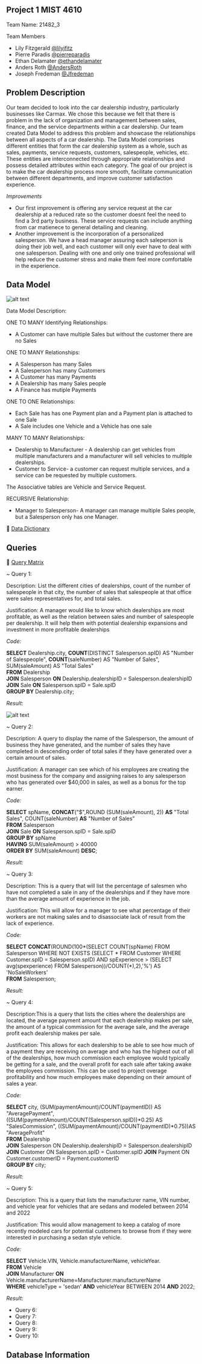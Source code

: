 
## Project 1 MIST 4610

Team Name: 21482_3


Team Members

- Lily Fitzgerald  [@lilyjfitz](https://github.com/lilyjfitz)
- Pierre Paradis [@pierreparadis](https://github.com/pierreparadis)
- Ethan Delamater  [@ethandelamater](https://github.com/ethandelamater)
- Anders Roth [@AndersRoth](https://github.com/AndersRoth)
- Joseph Fredeman [@Jfredeman](https://github.com/Jfredeman)






## Problem Description
Our team decided to look into the car dealership industry, particularly businesses like Carmax. We chose this because we felt that there is problem in the lack of organization and management between sales, finance, and the service departments within a car dealership. Our team created Data Model to address this problem and showcase the relationships between all aspects of a car dealership. The Data Model comprises different entities that form the car dealership system as a whole, such as sales, payments, service requests, customers, salespeople, vehicles, etc. These entities are interconnected through appropriate relationships and possess detailed attributes within each category. The goal of our project is to make the car dealership process more smooth, facilitate communication between different departments, and improve customer satisfaction experience.


_Improvements_
- Our first improvement is offering any service request at the car dealership at a reduced rate so the customer doesnt feel the need to find a 3rd party business. These service requests can include anything from car matienece to general detailing and cleaning. 
- Another improvement is the incorporation of a personalized salesperson. We have a head manager assuring each saleperson is doing their job well, and each customer will only ever have to deal with one salesperson. Dealing with one and only one trained professional will help reduce the customer stress and make them feel more comfortable in the experience.
## Data Model

![alt text](IMG_2283.png)

Data Model Description:

ONE TO MANY Identifying Relationships:
- A Customer can have multiple Sales but without the customer there are no Sales

ONE TO MANY Relationships:
- A Salesperson has many Sales
- A Salesperson has many Customers
- A Customer has many Payments
- A Dealership has many Sales people
- A Finance has mutiple Payments

ONE TO ONE Relationships:
- Each Sale has has one Payment plan and a Payment plan is attached to one Sale
- A Sale includes one Vehicle and a Vehicle has one sale

MANY TO MANY Relationships:
- Dealership to Manufacturer - A dealership can get vehicles from multiple manufacturers and a manufacturer will sell vehicles to multiple dealerships.
- Customer to Service- a customer can request multiple services, and a service can be requested by multiple customers. 

The Associative tables are Vehicle and Service Request.

RECURSIVE Relationship:
- Manager to Salesperson- A manager can manage multiple Sales people, but a Salesperson only has one Manager. 


🔗 [Data Dictionary](https://docs.google.com/spreadsheets/d/1QlI2LRiLOjDiEhPXp9Ho8GiUAaRuEWVMSRwXiWoqvOo/edit#gid=0)
## Queries
🔗 [Query Matrix](https://docs.google.com/spreadsheets/d/1QlI2LRiLOjDiEhPXp9Ho8GiUAaRuEWVMSRwXiWoqvOo/edit#gid=1446005263)

~ Query 1:

Description: List the different cities of dealerships, count of the number of salespeople in that city, the number of sales that salespeople at that office were sales representatives for, and total sales. 

Justification: A manager would like to know which dealerships are most profitable, as well as the relation between sales and number of salespeople per dealership. It will help them with potential dealership expansions and investment in more profitable dealerships

_Code:_

**SELECT** Dealership.city, **COUNT**(DISTINCT Salesperson.spID) AS "Number of Salespeople", **COUNT**(saleNumber) AS "Number of Sales", SUM(saleAmount) AS "Total Sales"  
**FROM** Dealership  
**JOIN** Salesperson **ON** Dealership.dealershipID = Salesperson.dealershipID  
**JOIN** Sale **ON** Salesperson.spID = Sale.spID  
**GROUP BY** Dealership.city;

_Result:_


![alt text](IMG_8833.png)


~ Query 2:  

Description: A query to display the name of the Salesperson, the amount of business they have generated, and the number of sales they have completed in descending order of total sales if they have generated over a certain amount of sales.

Justification: A manager can see which of his employees are creating the most business for the company and assigning raises to any salesperson who has generated over $40,000 in sales, as well as a bonus for the top earner.

_Code:_

**SELECT** spName, **CONCAT**("$",ROUND (SUM(saleAmount), 2)) **AS** "Total Sales", COUNT(saleNumber) **AS** "Number of Sales"   
**FROM** Salesperson  
**JOIN** Sale **ON** Salesperson.spID = Sale.spID  
**GROUP BY** spName   
**HAVING** SUM(saleAmount) > 40000  
**ORDER BY** SUM(saleAmount) **DESC**;

_Result:_

~ Query 3:

Description: This is a query that will list the percentage of salesmen who have not completed a sale in any of the dealerships and if they have more than the average amount of experience in the job. 

Justification: This will allow for a manager to see what percentage of their workers are not making sales and to disassociate lack of result from the lack of experience. 

_Code:_

**SELECT** **CONCAT**(ROUND(100*(SELECT COUNT(spName) 
FROM Salesperson WHERE NOT EXISTS (SELECT * FROM Customer WHERE Customer.spID = Salesperson.spID) AND spExperience > (SELECT avg(spexperience) FROM Salesperson))/COUNT(*),2),'%') AS 'NoSaleWorkers'  
**FROM** Salesperson;

_Result:_

~ Query 4:

Description:This is a query that lists the cities where the dealerships are located, the average payment amount that each dealership makes per sale, the amount of a typical commission for the average sale, and the average profit each dealership makes per sale.

Justification: This allows for each dealership to be able to see how much of a payment they are receiving on average and who has the highest out of all of the dealerships, how much commission each employee would typically be getting for a sale, and the overall profit for each sale after taking awake the employees commission. This can be used to project overage profitability and how much employees make depending on their amount of sales a year.

_Code:_ 

**SELECT** city, (SUM(paymentAmount)/COUNT(paymentID)) AS "AveragePayment", ((SUM(paymentAmount)/COUNT(Salesperson.spID))*0.25) AS "SalesCommission", ((SUM(paymentAmount)/COUNT(paymentID)*0.75))AS "AverageProfit"  
**FROM** Dealership   
**JOIN** Salesperson ON Dealership.dealershipID = Salesperson.dealershipID   
**JOIN** Customer ON Salesperson.spID = Customer.spID 
**JOIN** Payment ON Customer.customerID = Payment.customerID   
**GROUP BY** city;

_Result:_

~ Query 5:

Description: This is a query that lists the manufacturer name, VIN number, and vehicle year for vehicles that are sedans and modeled between 2014 and 2022 

Justification: This would allow management to keep a catalog of more recently modeled cars for potential customers to browse from if they were interested in purchasing a sedan style vehicle.

_Code:_

**SELECT** Vehicle.VIN, Vehicle.manufacturerName, vehicleYear.    
**FROM** Vehicle      
**JOIN** Manufacturer **ON** Vehicle.manufacturerName=Manufacturer.manufacturerName   
**WHERE** vehicleType = 'sedan' **AND** vehicleYear BETWEEN 2014 **AND** 2022;

_Result:_

- Query 6:
- Query 7:
- Query 8:
- Query 9:
- Query 10:
## Database Information
